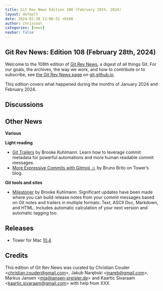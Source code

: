 ```yaml
---
title: Git Rev News Edition 108 (February 28th, 2024)
layout: default
date: 2024-02-28 12:06:51 +0100
author: chriscool
categories: [news]
navbar: false
---
```


## Git Rev News: Edition 108 (February 28th, 2024)

Welcome to the 108th edition of [Git Rev News](https://git.github.io/rev_news/rev_news/),
a digest of all things Git. For our goals, the archives, the way we work, and how to contribute or to
subscribe, see [the Git Rev News page](https://git.github.io/rev_news/rev_news/) on [git.github.io](http://git.github.io).

This edition covers what happened during the months of January 2024 and February 2024.

## Discussions

<!---
### General
-->

<!---
### Reviews
-->

<!---
### Support
-->

<!---
## Developer Spotlight:
-->

## Other News

__Various__


__Light reading__

+ [Git Trailers](https://alchemists.io/articles/git_trailers) by Brooke Kuhlmann. Learn how to
  leverage commit metadata for powerful automations and more human readable commit messages.
+ [More Expressive Commits with Gitmoji ☺️](https://www.git-tower.com/blog/gitmoji/) by Bruno Brito on Tower’s blog.

<!---
__Easy watching__
-->

__Git tools and sites__

+ [Milestoner](https://alchemists.io/projects/milestoner) by Brooke Kuhlmann. Significant updates
  have been made where you can build release notes from your commit messages based on Git notes and
  trailers in multiple formats: Text, ASCII Doc, Markdown, and HTML. Includes automatic calculation
  of your next version and automatic tagging too.

## Releases

+ Tower for Mac [10.4](https://www.git-tower.com/release-notes/mac?show_tab=release-notes)
  
## Credits

This edition of Git Rev News was curated by
Christian Couder &lt;<christian.couder@gmail.com>&gt;,
Jakub Narębski &lt;<jnareb@gmail.com>&gt;,
Markus Jansen &lt;<mja@jansen-preisler.de>&gt; and
Kaartic Sivaraam &lt;<kaartic.sivaraam@gmail.com>&gt;
with help from XXX.
